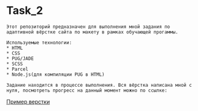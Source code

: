 # Task_2  
    Этот репозиторий предназначен для выполнения мной задания по адаптивной вёрстке сайта по макету в рамках обучающей прогаммы.  
  
    Используемые технологии: 
    * HTML 
    * CSS
    * PUG/JADE
    * SCSS
    * Parcel
    * Node.js(для компиляции PUG в HTML)  
  
    Задание находится в процессе выполнения. Вся вёрстка написана мной с нуля, посмотреть прогресс на данный момент можно по ссылке:
[Пример верстки](https://deryugina.github.io/Task_2/docs/)
